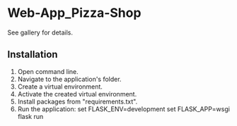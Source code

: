 # Web-App_Pizza-Shop
See gallery for details.

## Installation
1. Open command line.
2. Navigate to the application's folder.
3. Create a virtual environment.
4. Activate the created virtual environment.
5. Install packages from "requirements.txt".
6. Run the application:
	set FLASK_ENV=development
	set FLASK_APP=wsgi
	flask run
